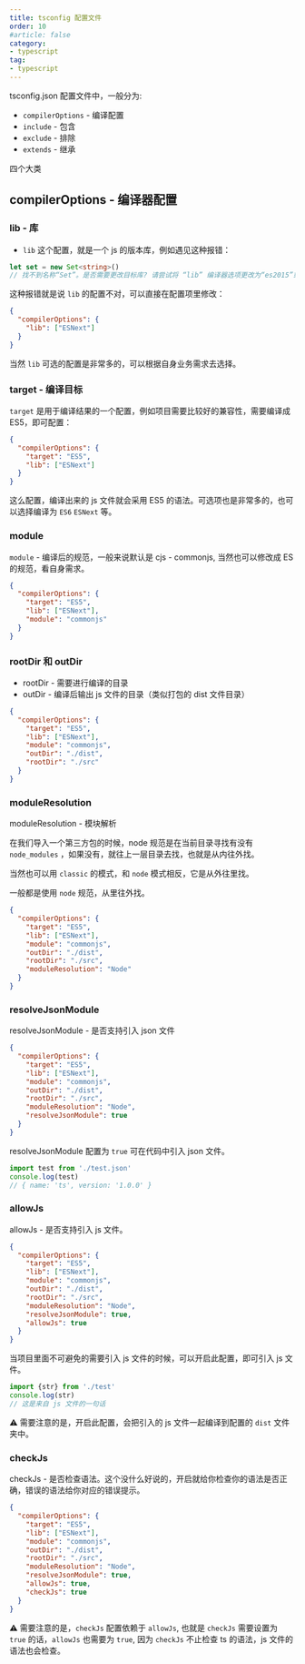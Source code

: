 ```yaml
---
title: tsconfig 配置文件
order: 10
#article: false
category:
- typescript
tag:
- typescript
---
```


tsconfig.json 配置文件中，一般分为:
* `compilerOptions` - 编译配置
* `include` - 包含
* `exclude` - 排除
* `extends` - 继承

四个大类


## compilerOptions - 编译器配置



### lib - 库

* `lib` 这个配置，就是一个 js 的版本库，例如遇见这种报错：

```ts
let set = new Set<string>()
// 找不到名称“Set”。是否需要更改目标库? 请尝试将 “lib” 编译器选项更改为“es2015”或更高版本。
```

这种报错就是说 `lib` 的配置不对，可以直接在配置项里修改：

```json
{
  "compilerOptions": {
    "lib": ["ESNext"]
  }
}
```
当然 `lib` 可选的配置是非常多的，可以根据自身业务需求去选择。


### target - 编译目标

`target` 是用于编译结果的一个配置，例如项目需要比较好的兼容性，需要编译成 ES5，即可配置：

```json
{
  "compilerOptions": {
    "target": "ES5",
    "lib": ["ESNext"]
  }
}
```

这么配置，编译出来的 js 文件就会采用 ES5 的语法。可选项也是非常多的，也可以选择编译为 `ES6` `ESNext` 等。

### module

`module` - 编译后的规范，一般来说默认是 cjs - commonjs, 当然也可以修改成 ES 的规范，看自身需求。

```json
{
  "compilerOptions": {
    "target": "ES5",
    "lib": ["ESNext"],
    "module": "commonjs"
  }
}
```

### rootDir 和 outDir

* rootDir - 需要进行编译的目录
* outDir - 编译后输出 js 文件的目录（类似打包的 dist 文件目录）

```json
{
  "compilerOptions": {
    "target": "ES5",
    "lib": ["ESNext"],
    "module": "commonjs",
    "outDir": "./dist",
    "rootDir": "./src"
  }
}
```

### moduleResolution

moduleResolution - 模块解析

在我们导入一个第三方包的时候，node 规范是在当前目录寻找有没有 `node_modules` ，如果没有，就往上一层目录去找，也就是从内往外找。

当然也可以用 `classic` 的模式，和 `node` 模式相反，它是从外往里找。

一般都是使用 `node` 规范，从里往外找。

```json
{
  "compilerOptions": {
    "target": "ES5",
    "lib": ["ESNext"],
    "module": "commonjs",
    "outDir": "./dist",
    "rootDir": "./src",
    "moduleResolution": "Node"
  }
}
```

### resolveJsonModule

resolveJsonModule - 是否支持引入 json 文件

```json
{
  "compilerOptions": {
    "target": "ES5",
    "lib": ["ESNext"],
    "module": "commonjs",
    "outDir": "./dist",
    "rootDir": "./src",
    "moduleResolution": "Node",
    "resolveJsonModule": true
  }
}
```

resolveJsonModule 配置为 `true` 可在代码中引入 json 文件。

```ts
import test from './test.json'
console.log(test)
// { name: 'ts', version: '1.0.0' }
```

### allowJs

allowJs - 是否支持引入 js 文件。

```json
{
  "compilerOptions": {
    "target": "ES5",
    "lib": ["ESNext"],
    "module": "commonjs",
    "outDir": "./dist",
    "rootDir": "./src",
    "moduleResolution": "Node",
    "resolveJsonModule": true,
    "allowJs": true
  }
}
```

当项目里面不可避免的需要引入 js 文件的时候，可以开启此配置，即可引入 js 文件。

```ts
import {str} from './test'
console.log(str)
// 这是来自 js 文件的一句话
```

⚠️ 需要注意的是，开启此配置，会把引入的 js 文件一起编译到配置的 `dist` 文件夹中。

### checkJs

checkJs - 是否检查语法。这个没什么好说的，开启就给你检查你的语法是否正确，错误的语法给你对应的错误提示。

```json
{
  "compilerOptions": {
    "target": "ES5",
    "lib": ["ESNext"],
    "module": "commonjs",
    "outDir": "./dist",
    "rootDir": "./src",
    "moduleResolution": "Node",
    "resolveJsonModule": true,
    "allowJs": true,
    "checkJs": true
  }
}
```

⚠️ 需要注意的是，`checkJs` 配置依赖于 `allowJs`, 也就是 `checkJs` 需要设置为 `true` 的话，`allowJs` 也需要为 `true`, 因为 `checkJs`
不止检查 ts 的语法，js 文件的语法也会检查。